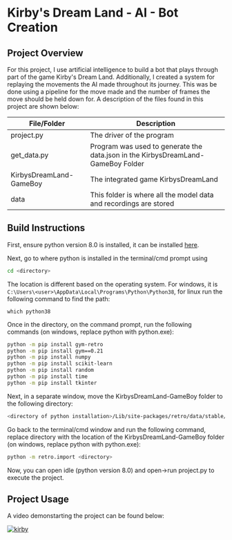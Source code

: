 
# Kirby's Dream Land - AI - Bot Creation

## Project Overview
For this project, I use artificial intelligence to build a bot that plays through part of the game Kirby's Dream Land. Additionally, I created a system for replaying the movements the AI made throughout its journey. This was be done using a pipeline for the move made and the number of frames the move should be held down for. A description of the files found in this project are shown below:

| File/Folder             | Description                                                                      |
|-------------------------|----------------------------------------------------------------------------------|
| project.py              | The driver of the program                                                        |
| get_data.py             | Program was used to generate the data.json in the KirbysDreamLand-GameBoy Folder |
| KirbysDreamLand-GameBoy | The integrated game KirbysDreamLand                                              |
| data                    | This folder is where all the model data and recordings are stored                |

## Build Instructions

First, ensure python version 8.0 is installed, it can be installed [here](https://www.python.org/downloads/release/python-380/).

Next, go to where python is installed in the terminal/cmd prompt using 

```sh
cd <directory>
```

The location is different based on the operating system. For windows, it is ```C:\Users\<user>\AppData\Local\Programs\Python\Python38```, for linux run the following command to find the path:

```
which python38
```

Once in the directory, on the command prompt, run the following commands (on windows, replace python with python.exe):

```sh
python -m pip install gym-retro
python -m pip install gym==0.21
python -m pip install numpy
python -m pip install scikit-learn
python -m pip install random
python -m pip install time
python -m pip install tkinter
```

Next, in a separate window, move the KirbysDreamLand-GameBoy folder to the following directory: 
```sh
<directory of python installation>/Lib/site-packages/retro/data/stable/
```

Go back to the terminal/cmd window and run the following command, replace directory with the location of the KirbysDreamLand-GameBoy folder (on windows, replace python with python.exe):

```sh
python -m retro.import <directory>
```

Now, you can open idle (python version 8.0) and open->run project.py to execute the project. 

## Project Usage

A video demonstarting the project can be found below:

[![kirby](https://img.youtube.com/vi/bZR1KuypYtM/0.jpg)](https://youtu.be/bZR1KuypYtM)
